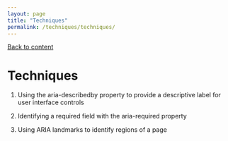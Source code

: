 ```yaml
---
layout: page
title: "Techniques"
permalink: /techniques/techniques/
---
```

<link rel="stylesheet" href="/assets/css/style.css?v=07f9abc06ad55cffb2433692575c223659db012e" media="screen"><link rel="stylesheet" href="/css/style.css">
<a class="back-link" href="https://shoshiko.github.io">Back to content</a>
   
<div class="inner" markdown="1">

# Techniques

1. Using the aria-describedby property to provide a descriptive label for user interface controls

2. Identifying a required field with the aria-required property

10. Using ARIA landmarks to identify regions of a page

</div>